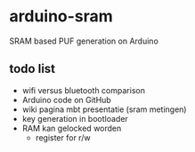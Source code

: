 # arduino-sram
SRAM based PUF generation on Arduino

## todo list
* wifi versus bluetooth comparison  
* Arduino code on GitHub  
* wiki pagina mbt presentatie (sram metingen)  
* key generation in bootloader  
* RAM kan gelocked worden  
   * register for r/w  

